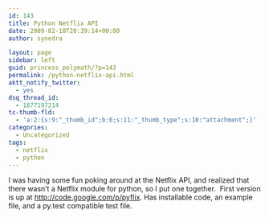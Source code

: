 ```yaml
---
id: 143
title: Python Netflix API
date: 2009-02-18T20:39:14+00:00
author: synedra

layout: page
sidebar: left
guid: princess_polymath/?p=143
permalink: /python-netflix-api.html
aktt_notify_twitter:
  - yes
dsq_thread_id:
  - 1877197214
tc-thumb-fld:
  - 'a:2:{s:9:"_thumb_id";b:0;s:11:"_thumb_type";s:10:"attachment";}'
categories:
  - Uncategorized
tags:
  - netflix
  - python
---
```

I was having some fun poking around at the Netflix API, and realized that there wasn&#8217;t a Netflix module for python, so I put one together.  First version is up at <http://code.google.com/p/pyflix>. Has installable code, an example file, and a py.test compatible test file.